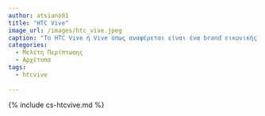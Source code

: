 ```yaml
---
author: atsiano81
title: "HTC Vive"
image_url: /images/htc_vive.jpeg
caption: "To HTC Vive ή Vive όπως αναφέρεται είναι ένα brand εικονικής πραγμάτικότητας της HTC που αποτελείται από υλικό, γυαλιά και αξεσουάρ, λογισμικό και υπηρεσίες εικονικής πραγματικότητας."
categories:
  - Μελέτη Περίπτωσης
  - Αρχέτυπα
tags:
  - htcvive
  
---
```


{% include cs-htcvive.md %}
